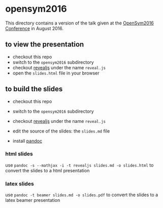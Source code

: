# opensym2016

This directory contains a version of the talk given at the
[OpenSym2016 Conference](http://www.opensym.org/os2016/) in August 2016.


## to view the presentation

* checkout this repo
* switch to the `opensym2016` subdirectory
* checkout [revealjs](https://github.com/hakimel/reveal.js) under the name `reveal.js`
* open the `slides.html` file in your browser

## to build the slides

* checkout this repo
* switch to the `opensym2016` subdirectory
* checkout [revealjs](https://github.com/hakimel/reveal.js) under the name `reveal.js`
* edit the source of the slides: the `slides.md` file

* install [pandoc](https://github.com/jgm/pandoc/releases/)

### html slides

use `pandoc -s --mathjax -i -t revealjs slides.md -o slides.html` to convert the slides to a html presentation

### latex slides

use `pandoc -t beamer slides.md -o slides.pdf` to convert the slides to a latex beamer presentation

